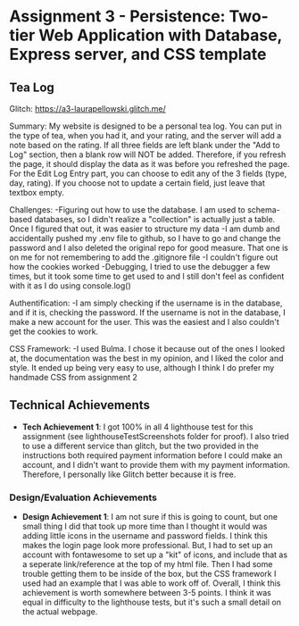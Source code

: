 Assignment 3 - Persistence: Two-tier Web Application with Database, Express server, and CSS template
===

## Tea Log

Glitch: https://a3-laurapellowski.glitch.me/

Summary:
  My website is designed to be a personal tea log. You can put in the type of tea, when you had it, and your rating, and the server will add a note based on the rating. If all three fields are left blank under the "Add to Log" section, then a blank row will NOT be added. Therefore, if you refresh the page, it should display the data as it was before you refreshed the page. For the Edit Log Entry part, you can choose to edit any of the 3 fields (type, day, rating). If you choose not to update a certain field, just leave that textbox empty. 

Challenges:
  -Figuring out how to use the database. I am used to schema-based databases, so I didn't realize a "collection" is actually just a table. Once I figured that 
  out, it was easier to structure my data
  -I am dumb and accidentally pushed my .env file to github, so I have to go and change the password and I also deleted the original repo for good measure. That one is on me for not remembering to add the .gitignore file
  -I couldn't figure out how the cookies worked
  -Debugging, I tried to use the debugger a few times, but it took some time to get used to and I still don't feel as confident with it as I do using console.log()

Authentification:
 -I am simply checking if the username is in the database, and if it is, checking the password. If the username is not in the database, I make a new account for the user. This was the easiest and I also couldn't get the cookies to work.

 CSS Framework:
 -I used Bulma. I chose it because out of the ones I looked at, the documentation was the best in my opinion, and I liked the color and style. It ended up being very easy to use, although I think I do prefer my handmade CSS from assignment 2


## Technical Achievements
- **Tech Achievement 1**: I got 100% in all 4 lighthouse test for this assignment (see lighthouseTestScreenshots folder for proof). I also tried to use a different service than glitch, but the two provided in the instructions both required payment information before I could make an account, and I didn't want to provide them with my payment information. Therefore, I personally like Glitch better because it is free.

### Design/Evaluation Achievements
- **Design Achievement 1**: I am not sure if this is going to count, but one small thing I did that took up more time than I thought it would was adding little icons in the username and password fields. I think this makes the login page look more professional. But, I had to set up an account with fontawesome to set up a "kit" of icons, and include that as a seperate link/reference at the top of my html file. Then I had some trouble getting them to be inside of the box, but the CSS framework I used had an example that I was able to work off of. Overall, I think this achievement is worth somewhere between 3-5 points. I think it was equal in difficulty to the lighthouse tests, but it's such a small detail on the actual webpage.
